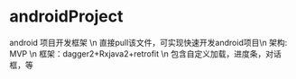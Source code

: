 # androidProject

android 项目开发框架 \n
直接pull该文件，可实现快速开发android项目\n
架构: MVP \n
框架：dagger2+Rxjava2+retrofit \n
包含自定义加载，进度条，对话框，等


